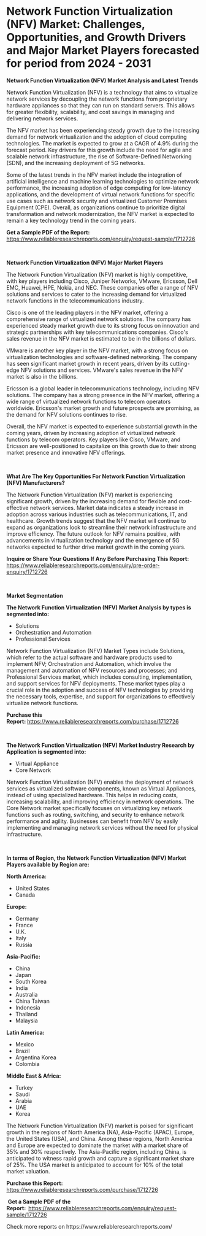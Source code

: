 <p><h1>Network Function Virtualization (NFV) Market: Challenges, Opportunities, and Growth Drivers and Major Market Players forecasted for period from 2024 - 2031</h1></p><p><strong>Network Function Virtualization (NFV) Market Analysis and Latest Trends</strong></p>
<p><p>Network Function Virtualization (NFV) is a technology that aims to virtualize network services by decoupling the network functions from proprietary hardware appliances so that they can run on standard servers. This allows for greater flexibility, scalability, and cost savings in managing and delivering network services.</p><p>The NFV market has been experiencing steady growth due to the increasing demand for network virtualization and the adoption of cloud computing technologies. The market is expected to grow at a CAGR of 4.9% during the forecast period. Key drivers for this growth include the need for agile and scalable network infrastructure, the rise of Software-Defined Networking (SDN), and the increasing deployment of 5G networks.</p><p>Some of the latest trends in the NFV market include the integration of artificial intelligence and machine learning technologies to optimize network performance, the increasing adoption of edge computing for low-latency applications, and the development of virtual network functions for specific use cases such as network security and virtualized Customer Premises Equipment (CPE). Overall, as organizations continue to prioritize digital transformation and network modernization, the NFV market is expected to remain a key technology trend in the coming years.</p></p>
<p><strong>Get a Sample PDF of the Report:&nbsp;</strong> <a href="https://www.reliableresearchreports.com/enquiry/request-sample/1712726">https://www.reliableresearchreports.com/enquiry/request-sample/1712726</a></p>
<p>&nbsp;</p>
<p><strong>Network Function Virtualization (NFV) Major Market Players</strong></p>
<p><p>The Network Function Virtualization (NFV) market is highly competitive, with key players including Cisco, Juniper Networks, VMware, Ericsson, Dell EMC, Huawei, HPE, Nokia, and NEC. These companies offer a range of NFV solutions and services to cater to the increasing demand for virtualized network functions in the telecommunications industry.</p><p>Cisco is one of the leading players in the NFV market, offering a comprehensive range of virtualized network solutions. The company has experienced steady market growth due to its strong focus on innovation and strategic partnerships with key telecommunications companies. Cisco's sales revenue in the NFV market is estimated to be in the billions of dollars.</p><p>VMware is another key player in the NFV market, with a strong focus on virtualization technologies and software-defined networking. The company has seen significant market growth in recent years, driven by its cutting-edge NFV solutions and services. VMware's sales revenue in the NFV market is also in the billions.</p><p>Ericsson is a global leader in telecommunications technology, including NFV solutions. The company has a strong presence in the NFV market, offering a wide range of virtualized network functions to telecom operators worldwide. Ericsson's market growth and future prospects are promising, as the demand for NFV solutions continues to rise.</p><p>Overall, the NFV market is expected to experience substantial growth in the coming years, driven by increasing adoption of virtualized network functions by telecom operators. Key players like Cisco, VMware, and Ericsson are well-positioned to capitalize on this growth due to their strong market presence and innovative NFV offerings.</p></p>
<p>&nbsp;</p>
<p><strong>What Are The Key Opportunities For Network Function Virtualization (NFV) Manufacturers?</strong></p>
<p><p>The Network Function Virtualization (NFV) market is experiencing significant growth, driven by the increasing demand for flexible and cost-effective network services. Market data indicates a steady increase in adoption across various industries such as telecommunications, IT, and healthcare. Growth trends suggest that the NFV market will continue to expand as organizations look to streamline their network infrastructure and improve efficiency. The future outlook for NFV remains positive, with advancements in virtualization technology and the emergence of 5G networks expected to further drive market growth in the coming years.</p></p>
<p><strong>Inquire or Share Your Questions If Any Before Purchasing This Report:</strong> <a href="https://www.reliableresearchreports.com/enquiry/pre-order-enquiry/1712726">https://www.reliableresearchreports.com/enquiry/pre-order-enquiry/1712726</a></p>
<p>&nbsp;</p>
<p><strong>Market Segmentation</strong></p>
<p><strong>The Network Function Virtualization (NFV) Market Analysis by types is segmented into:</strong></p>
<p><ul><li>Solutions</li><li>Orchestration and Automation</li><li>Professional Services</li></ul></p>
<p><p>Network Function Virtualization (NFV) Market Types include Solutions, which refer to the actual software and hardware products used to implement NFV; Orchestration and Automation, which involve the management and automation of NFV resources and processes; and Professional Services market, which includes consulting, implementation, and support services for NFV deployments. These market types play a crucial role in the adoption and success of NFV technologies by providing the necessary tools, expertise, and support for organizations to effectively virtualize network functions.</p></p>
<p><strong>Purchase this Report:&nbsp;</strong><a href="https://www.reliableresearchreports.com/purchase/1712726">https://www.reliableresearchreports.com/purchase/1712726</a></p>
<p>&nbsp;</p>
<p><strong>The Network Function Virtualization (NFV) Market Industry Research by Application is segmented into:</strong></p>
<p><ul><li>Virtual Appliance</li><li>Core Network</li></ul></p>
<p><p>Network Function Virtualization (NFV) enables the deployment of network services as virtualized software components, known as Virtual Appliances, instead of using specialized hardware. This helps in reducing costs, increasing scalability, and improving efficiency in network operations. The Core Network market specifically focuses on virtualizing key network functions such as routing, switching, and security to enhance network performance and agility. Businesses can benefit from NFV by easily implementing and managing network services without the need for physical infrastructure.</p></p>
<p>&nbsp;</p>
<p><strong>In terms of Region, the Network Function Virtualization (NFV) Market Players available by Region are:</strong></p>
<p>
    <p> <strong> North America: </strong>
        <ul>
            <li>United States</li>
            <li>Canada</li>
        </ul>
        </p> 
    <p> <strong> Europe: </strong>
        <ul>
            <li>Germany</li>
            <li>France</li>
            <li>U.K.</li>
            <li>Italy</li>
            <li>Russia</li>
        </ul>
        </p> 
    <p> <strong> Asia-Pacific: </strong>
        <ul>
            <li>China</li>
            <li>Japan</li>
            <li>South Korea</li>
            <li>India</li>
            <li>Australia</li>
            <li>China Taiwan</li>
            <li>Indonesia</li>
            <li>Thailand</li>
            <li>Malaysia</li>
        </ul>
        </p> 
    <p> <strong> Latin America: </strong>
        <ul>
            <li>Mexico</li>
            <li>Brazil</li>
            <li>Argentina Korea</li>
            <li>Colombia</li>
        </ul>
        </p> 
    <p> <strong> Middle East & Africa: </strong>
        <ul>
            <li>Turkey</li>
            <li>Saudi</li>
            <li>Arabia</li>
            <li>UAE</li>
            <li>Korea</li>
        </ul>
    </p>
    </p>
<p><p>The Network Function Virtualization (NFV) market is poised for significant growth in the regions of North America (NA), Asia-Pacific (APAC), Europe, the United States (USA), and China. Among these regions, North America and Europe are expected to dominate the market with a market share of 35% and 30% respectively. The Asia-Pacific region, including China, is anticipated to witness rapid growth and capture a significant market share of 25%. The USA market is anticipated to account for 10% of the total market valuation.</p></p>
<p><strong>Purchase this Report: </strong><a href="https://www.reliableresearchreports.com/purchase/1712726">https://www.reliableresearchreports.com/purchase/1712726</a></p>
<p>&nbsp;<strong>Get a Sample PDF of the Report:&nbsp;&nbsp;</strong><a href="https://www.reliableresearchreports.com/enquiry/request-sample/1712726">https://www.reliableresearchreports.com/enquiry/request-sample/1712726</a></p>
<p><strong></strong></p>
<p>Check more reports on https://www.reliableresearchreports.com/</p>